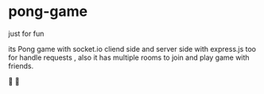 # pong-game
just for fun 

its Pong game with socket.io cliend side and server side with express.js too for handle requests , also it has multiple rooms to join and play game with friends. 

🏓 
🏓
